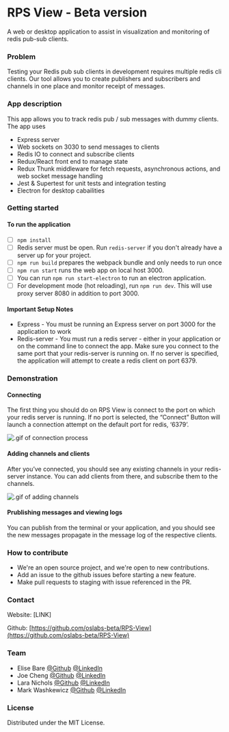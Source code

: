 # RPS View - Beta version

A web or desktop application to assist in visualization and monitoring of redis pub-sub clients.


### Problem

Testing your Redis pub sub clients in development requires multiple redis cli clients. Our tool allows you to create publishers and subscribers and channels in one place and monitor receipt of messages.

### App description

This app allows you to track redis pub / sub messages with dummy clients. The app uses

- Express server
- Web sockets on 3030 to send messages to clients
- Redis IO to connect and subscribe clients
- Redux/React front end to manage state
- Redux Thunk middleware for fetch requests, asynchronous actions, and web socket message handling
- Jest & Supertest for unit tests and integration testing
- Electron for desktop cabailities

### Getting started

#### To run the application

- [ ] `npm install`
- [ ] Redis server must be open. Run `redis-server` if you don't already have a server up for your project.
- [ ] `npm run build` prepares the webpack bundle and only needs to run once
- [ ] `npm run start` runs the web app on local host 3000.
- [ ] You can run `npm run start-electron` to run an electron application.
- [ ] For development mode (hot reloading), run `npm run dev`. This will use proxy server 8080 in addition to port 3000.

#### Important Setup Notes

- Express - You must be running an Express server on port 3000 for the application to work
- Redis-server - You must run a redis server - either in your application or on the command line to connect the app. Make sure you connect to the same port that your redis-server is running on. If no server is specified, the application will attempt to create a redis client on port 6379.

### Demonstration

#### Connecting
The first thing you should do on RPS View is connect to the port on which your redis server is running. If no port is selected, the “Connect” Button will launch a  connection attempt on the default port for redis, ‘6379’.

![.gif of connection process](gifs/connect2.gif)

#### Adding channels and clients
After you’ve connected, you should see any existing channels in your redis-server instance. You can add clients from there, and subscribe them to the channels. 

![.gif of adding channels](gifs/addChannels.gif)


#### Prublishing messages and viewing logs
You can publish from the terminal or your application, and you should see the new messages propagate in the message log of the respective clients.



### How to contribute

- We're an open source project, and we're open to new contributions. 
- Add an issue to the github issues before starting a new feature.
- Make pull requests to staging with issue referenced in the PR.

### Contact

Website: [LINK]

Github: [https://github.com/oslabs-beta/RPS-View](https://github.com/oslabs-beta/RPS-View)

### Team

- Elise Bare [@Github](https://github.com/elisebare) [@LinkedIn](https://www.linkedin.com/in/elisebare/)
- Joe Cheng [@Github](https://github.com/EtOh200) [@LinkedIn](https://www.linkedin.com/in/josephcheng-y/)
- Lara Nichols [@Github](https://github.com/Lol-Whut) [@LinkedIn](https://www.linkedin.com/in/lara-nichols-ba822279/)
- Mark Washkewicz [@Github](https://github.com/Mark-Waskewicz) [@LinkedIn](https://www.linkedin.com/in/mark-washkewicz/) 

### License

Distributed under the MIT License. 


